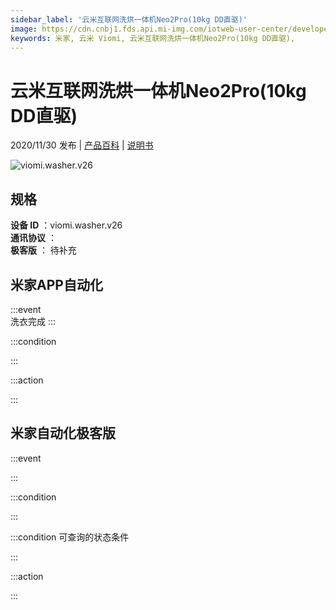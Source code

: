 ```yaml
---
sidebar_label: '云米互联网洗烘一体机Neo2Pro(10kg DD直驱)'
image: https://cdn.cnbj1.fds.api.mi-img.com/iotweb-user-center/developer_1679048936025DXa0IRIX.png?GalaxyAccessKeyId=AKVGLQWBOVIRQ3XLEW&Expires=9223372036854775807&Signature=Dllo1EukhR18aed9uSO83xP+2Rs=
keywords: 米家, 云米 Viomi, 云米互联网洗烘一体机Neo2Pro(10kg DD直驱), 
---
```

# 云米互联网洗烘一体机Neo2Pro(10kg DD直驱)

2020/11/30 发布 | [产品百科](https://home.mi.com/webapp/content/baike/product/index.html?model=viomi.washer.v26/) | [说明书](https://home.mi.com/views/introduction.html?model=viomi.washer.v26&region=cn)

![viomi.washer.v26](https://cdn.cnbj1.fds.api.mi-img.com/iotweb-user-center/developer_1679048936025DXa0IRIX.png?GalaxyAccessKeyId=AKVGLQWBOVIRQ3XLEW&Expires=9223372036854775807&Signature=Dllo1EukhR18aed9uSO83xP+2Rs=)

## 规格  
> 
**设备 ID** ：viomi.washer.v26  
**通讯协议** ：  
**极客版**  ： 待补充 


## 米家APP自动化  

:::event  
洗衣完成
:::

:::condition  

:::

:::action   

:::

## 米家自动化极客版  

:::event  

:::

:::condition  

:::

:::condition 可查询的状态条件  

:::

:::action  

:::

        
